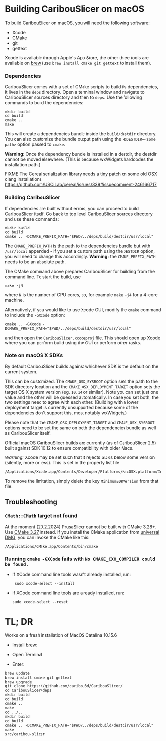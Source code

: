 
# Building CaribouSlicer on macOS

To build CaribouSlicer on macOS, you will need the following software:

- Xcode
- CMake
- git
- gettext

Xcode is available through Apple's App Store, the other three tools are available on
[brew](https://brew.sh/) (use `brew install cmake git gettext` to install them).

### Dependencies

CaribouSlicer comes with a set of CMake scripts to build its dependencies, it lives in the `deps` directory.
Open a terminal window and navigate to CaribouSlicer sources directory and then to `deps`.
Use the following commands to build the dependencies:

    mkdir build
    cd build
    cmake ..
    make

This will create a dependencies bundle inside the `build/destdir` directory.
You can also customize the bundle output path using the `-DDESTDIR=<some path>` option passed to `cmake`.

**Warning**: Once the dependency bundle is installed in a destdir, the destdir cannot be moved elsewhere.
(This is because wxWidgets hardcodes the installation path.)

FIXME The Cereal serialization library needs a tiny patch on some old OSX clang installations
https://github.com/USCiLab/cereal/issues/339#issuecomment-246166717


### Building CaribouSlicer

If dependencies are built without errors, you can proceed to build CaribouSlicer itself.
Go back to top level CaribouSlicer sources directory and use these commands:

    mkdir build
    cd build
    cmake .. -DCMAKE_PREFIX_PATH="$PWD/../deps/build/destdir/usr/local"

The `CMAKE_PREFIX_PATH` is the path to the dependencies bundle but with `/usr/local` appended - if you set a custom path
using the `DESTDIR` option, you will need to change this accordingly. **Warning:** the `CMAKE_PREFIX_PATH` needs to be an absolute path.

The CMake command above prepares CaribouSlicer for building from the command line.
To start the build, use

    make -jN

where `N` is the number of CPU cores, so, for example `make -j4` for a 4-core machine.

Alternatively, if you would like to use Xcode GUI, modify the `cmake` command to include the `-GXcode` option:

    cmake .. -GXcode -DCMAKE_PREFIX_PATH="$PWD/../deps/build/destdir/usr/local"

and then open the `CaribouSlicer.xcodeproj` file.
This should open up Xcode where you can perform build using the GUI or perform other tasks.

### Note on macOS X SDKs

By default CaribouSlicer builds against whichever SDK is the default on the current system.

This can be customized. The `CMAKE_OSX_SYSROOT` option sets the path to the SDK directory location
and the `CMAKE_OSX_DEPLOYMENT_TARGET` option sets the target OS X system version (eg. `10.14` or similar).
Note you can set just one value and the other will be guessed automatically.
In case you set both, the two settings need to agree with each other. (Building with a lower deployment target
is currently unsupported because some of the dependencies don't support this, most notably wxWidgets.)

Please note that the `CMAKE_OSX_DEPLOYMENT_TARGET` and `CMAKE_OSX_SYSROOT` options need to be set the same
on both the dependencies bundle as well as CaribouSlicer itself.

Official macOS CaribouSlicer builds are currently (as of CaribouSlicer 2.5) built against SDK 10.12 to ensure compatibility with older Macs.

_Warning:_ Xcode may be set such that it rejects SDKs below some version (silently, more or less).
This is set in the property list file

    /Applications/Xcode.app/Contents/Developer/Platforms/MacOSX.platform/Info.plist

To remove the limitation, simply delete the key `MinimumSDKVersion` from that file.

## Troubleshooting

### `CMath::CMath` target not found

At the moment (20.2.2024) PrusaSlicer cannot be built with CMake 3.28+. Use [CMake 3.27](https://github.com/Kitware/CMake/releases/tag/v3.27.9) instead. 
If you install the CMake application from [universal DMG](https://github.com/Kitware/CMake/releases/download/v3.27.9/cmake-3.27.9-macos-universal.dmg), you can invoke the CMake like this:

```
/Applications/CMake.app/Contents/bin/cmake
```

### Running `cmake -GXCode` fails with `No CMAKE_CXX_COMPILER could be found.` 

- If XCode command line tools wasn't already installed, run:
    ```
     sudo xcode-select --install
    ```
- If XCode command line tools are already installed, run:
    ```
    sudo xcode-select --reset
    ```

# TL; DR

Works on a fresh installation of MacOS Catalina 10.15.6

- Install [brew](https://brew.sh/):
- Open Terminal
    
- Enter:

```
brew update
brew install cmake git gettext
brew upgrade
git clone https://github.com/caribou3d/CaribouSlicer/
cd CaribouSlicer/deps
mkdir build
cd build
cmake ..
make
cd ../..
mkdir build
cd build
cmake .. -DCMAKE_PREFIX_PATH="$PWD/../deps/build/destdir/usr/local"
make
src/caribou-slicer
```
